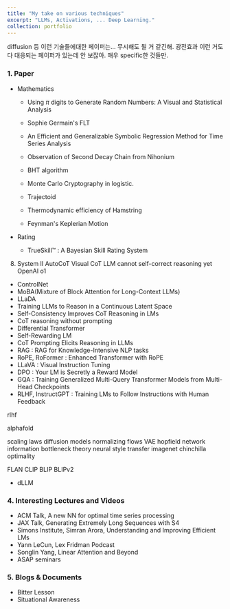 ```yaml
---
title: "My take on various techniques"
excerpt: "LLMs, Activations, ... Deep Learning."
collection: portfolio
---
```


diffusion 등 이런 기술들에대한 페이퍼는... 무시해도 될 거 같긴해. 광전효과 이런 거도 다 대응되는 페이퍼가 있는데 안 보잖아. 매우 specific한 것들만. 

### 1. Paper

- Mathematics
	- Using $\pi$ digits to Generate Random Numbers: A Visual and Statistical Analysis
    - Sophie Germain's FLT


	- An Efficient and Generalizable Symbolic Regression Method for Time Series Analysis
	- Observation of Second Decay Chain from Nihonium
	- BHT algorithm
	- Monte Carlo Cryptography in logistic.
	- Trajectoid
	- Thermodynamic efficiency of Hamstring
	- Feynman's Keplerian Motion

- Rating
    - TrueSkill™ : A Bayesian Skill Rating System

8. System II
AutoCoT
Visual CoT
LLM cannot self-correct reasoning yet
OpenAI o1

- ControlNet
- MoBA(Mixture of Block Attention for Long-Context LLMs)
- LLaDA
- Training LLMs to Reason in a Continuous Latent Space
- Self-Consistency Improves CoT Reasoning in LMs
- CoT reasoning without prompting
- Differential Transformer
- Self-Rewarding LM
- CoT Prompting Elicits Reasoning in LLMs
- RAG : RAG for Knowledge-Intensive NLP tasks
- RoPE, RoFormer : Enhanced Transformer with RoPE
- LLaVA : Visual Instruction Tuning
- DPO : Your LM is Secretly a Reward Model
- GQA : Training Generalized Multi-Query Transformer Models from Multi-Head Checkpoints
- RLHF, InstructGPT : Training LMs to Follow Instructions with Human Feedback

rlhf

alphafold

scaling laws
diffusion models
normalizing flows
VAE
hopfield network
information bottleneck theory
neural style transfer
imagenet
chinchilla optimality

FLAN
CLIP BLIP BLIPv2


- dLLM


### 4. Interesting Lectures and Videos

- ACM Talk, A new NN for optimal time series processing    
- JAX Talk, Generating Extremely Long Sequences with S4    
- Simons Institute, Simran Arora, Understanding and Improving Efficient LMs
- Yann LeCun, Lex Fridman Podcast
- Songlin Yang, Linear Attention and Beyond
- ASAP seminars

### 5. Blogs & Documents
- Bitter Lesson
- Situational Awareness